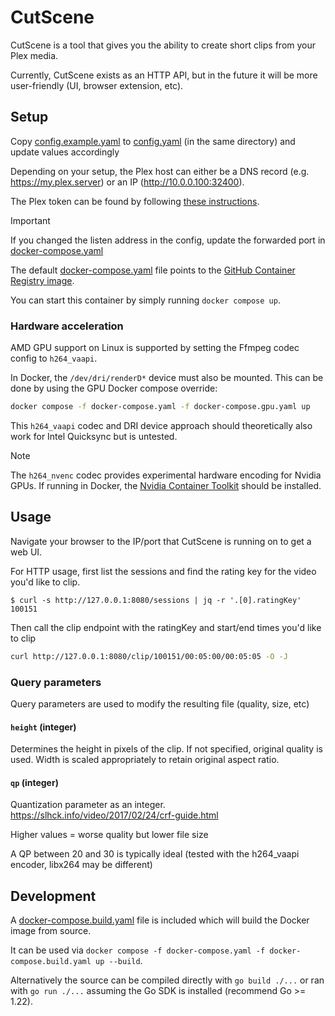 # CutScene

CutScene is a tool that gives you the ability to create short clips from your Plex media.

Currently, CutScene exists as an HTTP API, but in the future it will be more user-friendly (UI, browser extension, etc).

## Setup

Copy [config.example.yaml]() to [config.yaml]() (in the same directory) and update values accordingly

Depending on your setup, the Plex host can either be a DNS record (e.g. https://my.plex.server) or an IP (http://10.0.0.100:32400). 

The Plex token can be found by following [these instructions](https://support.plex.tv/articles/204059436-finding-an-authentication-token-x-plex-token/).

> [!IMPORTANT]
> If you changed the listen address in the config, update the forwarded port in [docker-compose.yaml]()

The default [docker-compose.yaml]() file points to the [GitHub Container Registry image](https://github.com/ahornerr/CutScene/pkgs/container/cutscene). 

You can start this container by simply running `docker compose up`.

### Hardware acceleration
AMD GPU support on Linux is supported by setting the Ffmpeg codec config to `h264_vaapi`.

In Docker, the `/dev/dri/renderD*` device must also be mounted. This can be done by using the GPU Docker compose override:

```sh
docker compose -f docker-compose.yaml -f docker-compose.gpu.yaml up
```

This `h264_vaapi` codec and DRI device approach should theoretically also work for Intel Quicksync but is untested.

> [!NOTE]
> The `h264_nvenc` codec provides experimental hardware encoding for Nvidia GPUs. If running in Docker, the [Nvidia Container Toolkit](https://github.com/NVIDIA/nvidia-container-toolkit) should be installed.

## Usage

Navigate your browser to the IP/port that CutScene is running on to get a web UI.

For HTTP usage, first list the sessions and find the rating key for the video you'd like to clip.

```shell
$ curl -s http://127.0.0.1:8080/sessions | jq -r '.[0].ratingKey'
100151
```

Then call the clip endpoint with the ratingKey and start/end times you'd like to clip

```sh
curl http://127.0.0.1:8080/clip/100151/00:05:00/00:05:05 -O -J
```

### Query parameters

Query parameters are used to modify the resulting file (quality, size, etc)

#### `height` (integer)
Determines the height in pixels of the clip. If not specified, original quality is used.
Width is scaled appropriately to retain original aspect ratio.

#### `qp` (integer)
Quantization parameter as an integer. https://slhck.info/video/2017/02/24/crf-guide.html

Higher values = worse quality but lower file size

A QP between 20 and 30 is typically ideal (tested with the h264_vaapi encoder, libx264 may be different)

## Development

A [docker-compose.build.yaml]() file is included which will build the Docker image from source.

It can be used via `docker compose -f docker-compose.yaml -f docker-compose.build.yaml up --build`.

Alternatively the source can be compiled directly with `go build ./...` or ran with `go run ./...` assuming the Go SDK is installed (recommend Go >= 1.22).
